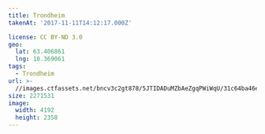 ```yaml
---
title: Trondheim
takenAt: '2017-11-11T14:12:17.000Z'

license: CC BY-ND 3.0
geo:
  lat: 63.406861
  lng: 10.369061
tags:
  - Trondheim
url: >-
  //images.ctfassets.net/bncv3c2gt878/5JTIDADuMZbAeZgqPWiWqU/31c64ba46ec0f019037cc5e4ddef433b/trondheim_37645059814_o
size: 2271531
image:
  width: 4192
  height: 2358
---
```

